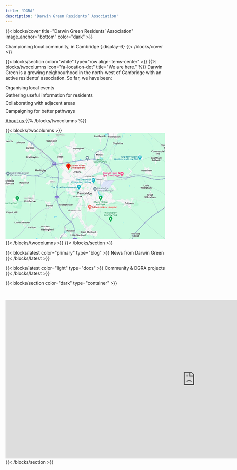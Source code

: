 ```yaml
---
title: 'DGRA'
description: 'Darwin Green Residents’ Association'
---
```


{{< blocks/cover title="Darwin Green Residents’ Association" image_anchor="bottom" color="dark" >}}

Championing local community, in Cambridge
{.display-6}
{{< /blocks/cover >}}

{{< blocks/section color="white" type="row align-items-center" >}}
{{% blocks/twocolumns icon="fa-location-dot" title="We are here." %}}
Darwin Green is a growing neighbourhood in the north-west of Cambridge with an
active residents’ association. So far, we have been:

<ul style="list-style-type: none; margin-left: 0; padding-left: 0;">
  <li>
    <i class="fa-solid fa-check text-primary me-3"></i>Organising local events
  </li>
  <li style="margin-top: 1ex;">
    <i class="fa-solid fa-check text-primary me-3"></i>Gathering useful information for residents
  </li>
  <li style="margin-top: 1ex;">
    <i class="fa-solid fa-check text-primary me-3"></i>Collaborating with adjacent areas
  </li>
  <li style="margin-top: 1ex;">
    <i class="fa-solid fa-check text-primary me-3"></i>Campaigning for better pathways
  </li>
</ul>

<a class="btn btn-lg btn-primary mt-2" href="/about/">
  About us
</a>
{{% /blocks/twocolumns %}}

{{< blocks/twocolumns >}}
<img src="dgmap.jpg" class="img-fluid rounded" alt="Darwin Green map (Google Maps)">
{{< /blocks/twocolumns >}}
{{< /blocks/section >}}

{{< blocks/latest color="primary" type="blog" >}}
News from Darwin Green
{{< /blocks/latest >}}

{{< blocks/latest color="light" type="docs" >}}
Community & DGRA projects
{{< /blocks/latest >}}

{{< blocks/section color="dark" type="container" >}}
<div id="home_calendar" class="text-center">
  <iframe src="https://calendar.google.com/calendar/embed?height=500&wkst=2&ctz=Europe%2FLondon&mode=MONTH&hl=en_GB&showPrint=0&showTz=0&src=MjFlMTRhN2Y2NDAzNDc4NzEwMGIxOTBiNmQ3M2VjZDg4Mjc1NzJkZDM4NDhiYzBmMWU1MmIxNGIyYzBlNmI2N0Bncm91cC5jYWxlbmRhci5nb29nbGUuY29t&color=%230B8043"
    style="border-width:0; margin-top: 4ex;"
    width="1200"
    height="500"
    frameborder="0"
    scrolling="no"></iframe>
</div>
{{< /blocks/section >}}

